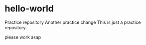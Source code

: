 # hello-world
Practice repository
Another practice change
This
is
just a
practice
repository.


please work asap
